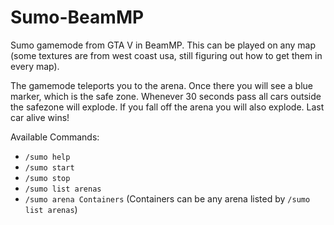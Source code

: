 # Sumo-BeamMP
Sumo gamemode from GTA V in BeamMP. This can be played on any map (some textures are from west coast usa, still figuring out how to get them in every map).

 The gamemode teleports you to the arena. Once there you will see a blue marker, which is the safe zone. Whenever 30 seconds pass all cars outside the safezone will explode. If you fall off the arena you will also explode. Last car alive wins!

Available Commands:
  - `/sumo help`
  - `/sumo start`
  - `/sumo stop`
  - `/sumo list arenas`
  - `/sumo arena Containers` (Containers can be any arena listed by `/sumo list arenas`)

